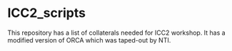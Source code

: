 # ICC2_scripts
This repository has a list of collaterals needed for ICC2 workshop. It has a modified version of ORCA which was taped-out by NTI.
